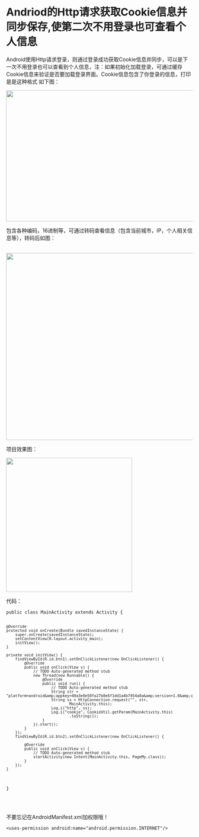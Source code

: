 # Andriod的Http请求获取Cookie信息并同步保存,使第二次不用登录也可查看个人信息
   <p>Android使用Http请求登录，则通过登录成功获取Cookie信息并同步，可以是下一次不用登录也可以查看到个人信息，注：如果初始化加载登录，可通过缓存Cookie信息来验证是否要加载登录界面。Cookie信息包含了你登录的信息，打印是是这种格式 如下图：</p> 
<p><img alt="" height="354" src="https://static.oschina.net/uploads/space/2017/0107/112211_XyQZ_2945455.png" width="757"></p> 
<p>包含各种编码，16进制等，可通过转码查看信息（包含当前城市，IP，个人相关信息等），转码后如图：</p> 
<p>&nbsp; &nbsp;&nbsp;<img alt="" height="505" src="https://static.oschina.net/uploads/space/2017/0109/112210_9qOY_2945455.png" width="676"></p> 
<p>项目效果图：</p> 
<p><img alt="" height="362" src="https://static.oschina.net/uploads/space/2017/0110/111059_Jy1U_2945455.gif" width="340"></p> 
<p>代码：</p> 
<pre><code class="language-java">public class MainActivity extends Activity {

	@Override
	protected void onCreate(Bundle savedInstanceState) {
		super.onCreate(savedInstanceState);
		setContentView(R.layout.activity_main);
		initView();
	}

	private void initView() {
		findViewById(R.id.btn1).setOnClickListener(new OnClickListener() {
			@Override
			public void onClick(View v) {
				// TODO Auto-generated method stub
				new Thread(new Runnable() {
					@Override
					public void run() {
						// TODO Auto-generated method stub
						String str = "platform=android&amp;appkey=40a3e8e50fa27b8e6f1dd1a4b7454a0a&amp;version=1.0&amp;c=member&amp;a=login&amp;account=DickyQie&amp;password=123456";
						String ss = HttpConnection.request("", str,
								MainActivity.this);
						Log.i("http", ss);
						Log.i("cookie", CookieUtil.getParam(MainActivity.this)
								.toString());
					}
				}).start();
			}
		});
		findViewById(R.id.btn2).setOnClickListener(new OnClickListener() {

			@Override
			public void onClick(View v) {
				// TODO Auto-generated method stub
				startActivity(new Intent(MainActivity.this, PageMy.class));
			}
		});
	}

}
</code></pre> 
<p>&nbsp;</p> 
<p>不要忘记在AndroidManifest.xml加权限哦！</p> 
<pre><code class="language-html">&lt;uses-permission android:name="android.permission.INTERNET"/&gt;</code></pre> 
<span id="OSC_h2_1"></span>
